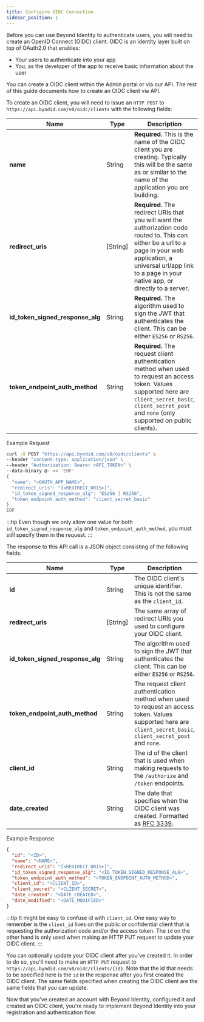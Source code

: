 ```yaml
---
title: Configure OIDC Connection
sidebar_position: 1
---
```


Before you can use Beyond Identity to authenticate users, you will need to create an OpenID Connect (OIDC) client. OIDC is an identity layer built on top of OAuth2.0 that enables:

* Your users to authenticate into your app
* You, as the developer of the app to receive basic information about the user

You can create a OIDC client within the Admin portal or via our API. The rest of this guide documents how to create an OIDC client via API.

To create an OIDC client, you will need to issue an `HTTP POST` to `https://api.byndid.com/v0/oidc/clients` with the following fields:

| Name								| Type		|Description	|
|------------------------------ 	|-----------|---------------|
| **name**							| String	|**Required.** This is the name of the OIDC client you are creating. Typically this will be the same as or similar to the name of the application you are building.|
| **redirect_uris**					| [String]	|**Required.** The redirect URIs that you will want the authorization code routed to. This can either be a url to a page in your web application, a universal url/app link to a page in your native app, or directly to a server.|
| **id_token_signed_response_alg**	| String	|**Required.** The algorithm used to sign the JWT that authenticates the client. This can be either `ES256` or `RS256`.|
| **token_endpoint_auth_method**	| String	|**Required.** The request client authentication method when used to request an access token. Values supported here are `client_secret_basic`, `client_secret_post` and `none` (only supported on public clients).|

Example Request

```bash
curl -X POST "https://api.byndid.com/v0/oidc/clients" \
--header "content-type: application/json" \
--header "Authorization: Bearer <API_TOKEN>" \
--data-binary @- << 'EOF'
{
  "name": "<OAUTH_APP_NAME>",
  "redirect_uris": "[<REDIRECT_URIS>]",
  "id_token_signed_response_alg": "ES256 | RS256",
  "token_endpoint_auth_method": "client_secret_basic"
}
EOF
```

:::tip 
Even though we only allow one value for both `id_token_signed_response_alg` and `token_endpoint_auth_method`, you must still specify them in the request.
:::

The response to this API call is a JSON object consisting of the following fields:

| Name 								| Type 		| Description 	|
| ----------------------------- 	| ---------	| ------------- |
|**id** 							| String	| The OIDC client's unique identifier. This is not the same as the `client_id`.| 
|**redirect_uris**					| [String]	| The same array of redirect URIs you used to configure your OIDC client.|
|**id_token_signed_response_alg**	| String	| The algorithm used to sign the JWT that authenticates the client. This can be either `ES256` or `RS256`.|
|**token_endpoint_auth_method**		| String	| The request client authentication method when used to request an access token. Values supported here are `client_secret_basic`, `client_secret_post` and `none`.|
|**client_id**						| String	| The id of the client that is used when making requests to the `/authorize` and `/token` endpoints.||client_secret|String|The secret that is used when making a request to the `/token` endpoint from a confidential client.|
|**date_created**					| String	| The date that specifies when the OIDC client was created. Formatted as [RFC 3339](https://tools.ietf.org/html/rfc3339).||date_modified|String|The date that specifies when the OIDC client was updated. Formatted as  [RFC 3339](https://tools.ietf.org/html/rfc3339).|

Example Response

```json
{
  "id": "<ID>",
  "name": "<NAME>",
  "redirect_uris": "[<REDIRECT_URIS>]",
  "id_token_signed_response_alg": "<ID_TOKEN_SIGNED_RESPONSE_ALG>",
  "token_endpoint_auth_method": "<TOKEN_ENDPOINT_AUTH_METHOD>",
  "client_id": "<CLIENT_ID>",
  "client_secret": "<CLIENT_SECRET>",
  "date_created": "<DATE_CREATED>",
  "date_modified": "<DATE_MODIFIED>"
}
```

:::tip 
It might be easy to confuse id with `client_id`. One easy way to remember is the `client_id` lives on the public or confidential client that is requesting the authorization code and/or the access token. The `id` on the other hand is only used when making an HTTP PUT request to update your OIDC client.
:::

You can optionally update your OIDC client after you've created it. In order to do so, you'll need to make an `HTTP PUT` request to `https://api.byndid.com/v0/oidc/clients/{id}`. Note that the id that needs to be specified here is the `id` in the response after you first created the OIDC client. The same fields specified when creating the OIDC client are the same fields that you can update.

Now that you've created an account with Beyond Identity, configured it and created an OIDC client, you're ready to implement Beyond Identity into your registration and authentication flow.